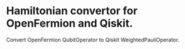 # Hamiltonian convertor for OpenFermion and Qiskit.
Convert OpenFermion QubitOperator to Qiskit WeightedPauliOperator.
